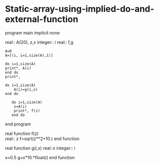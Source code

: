 # Static-array-using-implied-do-and-external-function

program main
    implicit none

   real:: A(20), z,x
   integer:: i
   real:: f,g

    A=0 
    A=[(i, i=1,size(A),1)]   

    do i=1,size(A)
    print*, A(i)
    end do
    print*,

    do i=1,size(A)
        A(i)=g(i,x)
    end do

       do i=1,size(A)
        z=A(i)
        print*, f(z)   
       end do

end program

real function f(z)   
real:: z
f=sqrt(z**2+10.)
end function

real function g(i,x)
real::x
integer:: i

x=0.5
g=x*10.*float(i)
end function
